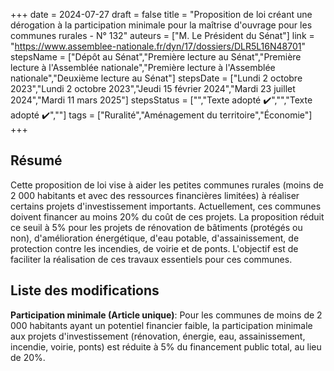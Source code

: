 +++
date = 2024-07-27
draft = false
title = "Proposition de loi créant une dérogation à la participation minimale pour la maîtrise d'ouvrage pour les communes rurales - N° 132"
auteurs = ["M. Le Président du Sénat"]
link = "https://www.assemblee-nationale.fr/dyn/17/dossiers/DLR5L16N48701"
stepsName = ["Dépôt au Sénat","Première lecture au Sénat","Première lecture à l'Assemblée nationale","Première lecture à l'Assemblée nationale","Deuxième lecture au Sénat"]
stepsDate = ["Lundi 2 octobre 2023","Lundi 2 octobre 2023","Jeudi 15 février 2024","Mardi 23 juillet 2024","Mardi 11 mars 2025"]
stepsStatus = ["","Texte adopté ✔️","","Texte adopté ✔️",""]
tags = ["Ruralité","Aménagement du territoire","Économie"]
+++

## Résumé

Cette proposition de loi vise à aider les petites communes rurales (moins de 2 000 habitants et avec des ressources financières limitées) à réaliser certains projets d'investissement importants. Actuellement, ces communes doivent financer au moins 20% du coût de ces projets. La proposition réduit ce seuil à 5% pour les projets de rénovation de bâtiments (protégés ou non), d'amélioration énergétique, d'eau potable, d'assainissement, de protection contre les incendies, de voirie et de ponts. L'objectif est de faciliter la réalisation de ces travaux essentiels pour ces communes.

## Liste des modifications

**Participation minimale (Article unique)**: Pour les communes de moins de 2 000 habitants ayant un potentiel financier faible, la participation minimale aux projets d'investissement (rénovation, énergie, eau, assainissement, incendie, voirie, ponts) est réduite à 5% du financement public total, au lieu de 20%.
